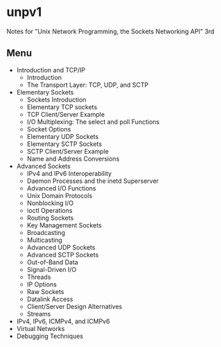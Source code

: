 # unpv1
Notes for "Unix Network Programming, the Sockets Networking API" 3rd

## Menu
- Introduction and TCP/IP
  - Introduction
  - The Transport Layer: TCP, UDP, and SCTP
- Elementary Sockets
  - Sockets Introduction
  - Elementary TCP sockets
  - TCP Client/Server Example
  - I/O Multiplexing: The select and poll Functions
  - Socket Options
  - Elementary UDP Sockets
  - Elementary SCTP Sockets
  - SCTP Client/Server Example
  - Name and Address Conversions
- Advanced Sockets
  - IPv4 and IPv6 Interoperability
  - Daemon Processes and the inetd Superserver
  - Advanced I/O Functions
  - Unix Domain Protocols
  - Nonblocking I/O
  - ioctl Operations
  - Routing Sockets
  - Key Management Sockets
  - Broadcasting
  - Multicasting
  - Advanced UDP Sockets
  - Advanced SCTP Sockets
  - Out-of-Band Data
  - Signal-Driven I/O
  - Threads
  - IP Options
  - Raw Sockets
  - Datalink Access
  - Client/Server Design Alternatives
  - Streams
- IPv4, IPv6, ICMPv4, and ICMPv6
- Virtual Networks
- Debugging Techniques
